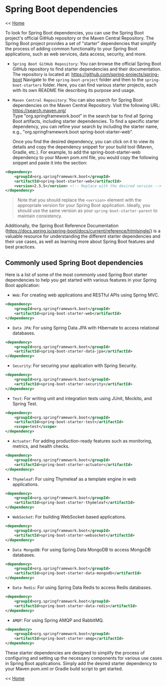 # Spring Boot dependencies

<< [Home](README.md)

To look for Spring Boot dependencies, you can use the Spring Boot project's official GitHub repository or the Maven Central Repository. The Spring Boot project provides a set of "starter" dependencies that simplify the process of adding common functionality to your Spring Boot applications, such as web services, data access, security, and more.

* `Spring Boot GitHub Repository`: You can browse the official Spring Boot GitHub repository to find starter dependencies and their documentation. The repository is located at: https://github.com/spring-projects/spring-boot
    Navigate to the `spring-boot-project` folder and then to the `spring-boot-starters` folder. Here, you can find various starter projects, each with its own README file describing its purpose and usage.

* `Maven Central Repository`: You can also search for Spring Boot dependencies on the Maven Central Repository. Visit the following URL: https://search.maven.org/  
    Type "org.springframework.boot" in the search bar to find all Spring Boot artifacts, including starter dependencies. To find a specific starter dependency, you can refine your search by including the starter name, e.g., "org.springframework.boot spring-boot-starter-web".

    Once you find the desired dependency, you can click on it to view its details and copy the dependency snippet for your build tool (Maven, Gradle, etc.). For example, to add the spring-boot-starter-web dependency to your Maven pom.xml file, you would copy the following snippet and paste it into the <dependencies> section:

```xml
<dependency>
    <groupId>org.springframework.boot</groupId>
    <artifactId>spring-boot-starter-web</artifactId>
    <version>2.5.5</version> <!-- Replace with the desired version -->
</dependency>
```

> Note that you should replace the `<version>` element with the appropriate version for your Spring Boot application. Ideally, you should use the same version as your `spring-boot-starter-parent` to maintain consistency.

Additionally, the Spring Boot Reference Documentation (https://docs.spring.io/spring-boot/docs/current/reference/htmlsingle/) is a valuable resource for understanding the different starter dependencies and their use cases, as well as learning more about Spring Boot features and best practices.

## Commonly used Spring Boot dependencies

Here is a list of some of the most commonly used Spring Boot starter dependencies to help you get started with various features in your Spring Boot application:

* `Web`: For creating web applications and RESTful APIs using Spring MVC.
```xml
<dependency>
    <groupId>org.springframework.boot</groupId>
    <artifactId>spring-boot-starter-web</artifactId>
</dependency>
```
* `Data JPA`: For using Spring Data JPA with Hibernate to access relational databases.
```xml
<dependency>
    <groupId>org.springframework.boot</groupId>
    <artifactId>spring-boot-starter-data-jpa</artifactId>
</dependency>
```
* `Security`: For securing your application with Spring Security.
```xml
<dependency>
    <groupId>org.springframework.boot</groupId>
    <artifactId>spring-boot-starter-security</artifactId>
</dependency>
```
* `Test`: For writing unit and integration tests using JUnit, Mockito, and Spring Test.
```xml
<dependency>
    <groupId>org.springframework.boot</groupId>
    <artifactId>spring-boot-starter-test</artifactId>
    <scope>test</scope>
</dependency>
```
* `Actuator`: For adding production-ready features such as monitoring, metrics, and health checks.
```xml
<dependency>
    <groupId>org.springframework.boot</groupId>
    <artifactId>spring-boot-starter-actuator</artifactId>
</dependency>
```
* `Thymeleaf`: For using Thymeleaf as a template engine in web applications.
```xml
<dependency>
    <groupId>org.springframework.boot</groupId>
    <artifactId>spring-boot-starter-thymeleaf</artifactId>
</dependency>
```
* `WebSocket`: For building WebSocket-based applications.
```xml
<dependency>
    <groupId>org.springframework.boot</groupId>
    <artifactId>spring-boot-starter-websocket</artifactId>
</dependency>
```
* `Data MongoDB`: For using Spring Data MongoDB to access MongoDB databases.
```xml
<dependency>
    <groupId>org.springframework.boot</groupId>
    <artifactId>spring-boot-starter-data-mongodb</artifactId>
</dependency>
```
* `Data Redis`: For using Spring Data Redis to access Redis databases.
```xml
<dependency>
    <groupId>org.springframework.boot</groupId>
    <artifactId>spring-boot-starter-data-redis</artifactId>
</dependency>
```
* `AMQP`: For using Spring AMQP and RabbitMQ.
```xml
<dependency>
    <groupId>org.springframework.boot</groupId>
    <artifactId>spring-boot-starter-amqp</artifactId>
</dependency>
```

These starter dependencies are designed to simplify the process of configuring and setting up the necessary components for various use cases in Spring Boot applications. Simply add the desired starter dependency to your Maven pom.xml or Gradle build script to get started.

<< [Home](README.md)